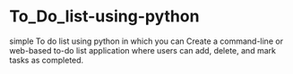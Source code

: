 # To_Do_list-using-python
simple To do list using python in which you can Create a command-line or web-based to-do list application where users can add, delete, and mark tasks as completed.
